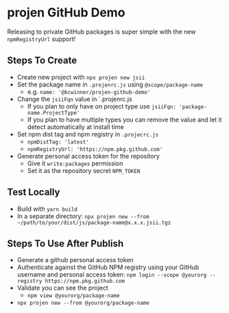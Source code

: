 # projen GitHub Demo

Releasing to private GitHub packages is super simple with the new `npmRegistryUrl` support!

## Steps To Create

* Create new project with `npx projen new jsii`
* Set the package name in `.projenrc.js` using `@scope/package-name`
  * e.g. `name: '@kcwinner/projen-github-demo'`
* Change the `jsiiFqn` value in `.projenrc.js
  * If you plan to only have on project type use `jsiiFqn: 'package-name.ProjectType'`
  * If you plan to have multiple types you can remove the value and let it detect automatically at install time
* Set npm dist tag and npm registry in `.projecrc.js`
  * `npmDistTag: 'latest'`
  * `npmRegistryUrl: 'https://npm.pkg.github.com'`
* Generate personal access token for the repository
  * Give it `write:packages` permission
  * Set it as the repository secret `NPM_TOKEN`

## Test Locally

* Build with `yarn build`
* In a separate directory: `npx projen new --from ~/path/to/your/dist/js/package-name@x.x.x.jsii.tgz`

## Steps To Use After Publish

* Generate a github personal access token
* Authenticate against the GitHub NPM registry using your GitHub username and personal access token:
  `npm login --scope @yourorg --registry https://npm.pkg.github.com`
* Validate you can see the project
  * `npm view @yourorg/package-name`
* `npx projen new --from @yourorg/package-name`
